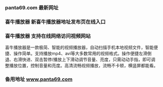 ### panta69.com 最新网址
### 喜牛播放器 新喜牛播放器地址发布页在线入口
### 喜牛播放器 支持在线网络访问视频网站
喜牛播放器是一款极简、智能的视频播放器，自动扫描手机本地视频文件，智能便捷、操作简单。支持播放mp4、avi等大多数常用的视频格式。操作便捷左滑倒退、右滑快进、双击暂停/播放上下滑动调节音量、亮度，只需动动手指，即可调整播放位置，控制音量和亮度。高清流畅视频播放，流畅不卡顿，横竖屏都能看。
### 备用地址 www.panta69.com

